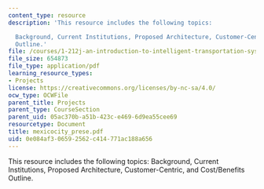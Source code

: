 ```yaml
---
content_type: resource
description: 'This resource includes the following topics:

  Background, Current Institutions, Proposed Architecture, Customer-Centric, and Cost/Benefits
  Outline.'
file: /courses/1-212j-an-introduction-to-intelligent-transportation-systems-spring-2005/0e084af306592562c414771ac188a656_mexicocity_prese.pdf
file_size: 654873
file_type: application/pdf
learning_resource_types:
- Projects
license: https://creativecommons.org/licenses/by-nc-sa/4.0/
ocw_type: OCWFile
parent_title: Projects
parent_type: CourseSection
parent_uid: 05ac370b-a51b-423c-e469-6d9ea55cee69
resourcetype: Document
title: mexicocity_prese.pdf
uid: 0e084af3-0659-2562-c414-771ac188a656
---
```

This resource includes the following topics:
Background, Current Institutions, Proposed Architecture, Customer-Centric, and Cost/Benefits Outline.